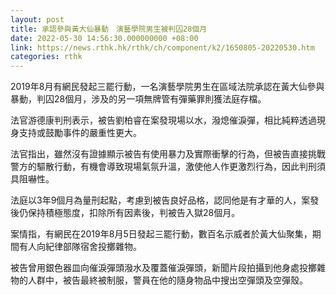 ```yaml
---
layout: post
title: 承認參與黃大仙暴動　演藝學院男生被判囚28個月
date: 2022-05-30 14:56:30.000000000 +08:00
link: https://news.rthk.hk/rthk/ch/component/k2/1650805-20220530.htm
categories: rthk
---
```


2019年8月有網民發起三罷行動，一名演藝學院男生在區域法院承認在黃大仙參與暴動，判囚28個月，涉及的另一項無牌管有彈藥罪則獲法庭存檔。

法官游德康判刑表示，被告劉柏睿在案發現場以水，潑熄催淚彈，相比純粹透過現身支持或鼓勵事件的嚴重性更大。

法官指出，雖然沒有證據顯示被告有使用暴力及實際衝擊的行為，但被告直接挑戰警方的驅散行動，有機會導致現場氣氛升溫，激使他人作更激烈行為，因此判刑須具阻嚇性。

法庭以3年9個月為量刑起點，考慮到被告良好品格，認同他是有才華的人，案發後仍保持積極態度，扣除所有因素後，判被告入獄28個月。

案情指，有網民在2019年8月5日發起三罷行動，數百名示威者於黃大仙聚集，期間有人向紀律部隊宿舍投擲雜物。

被告曾用銀色器皿向催淚彈頭潑水及覆蓋催淚彈頭，新聞片段拍攝到他身處投擲雜物的人群中，被告最終被制服，警員在他的隨身物品中搜出空彈頭及空彈殼。
